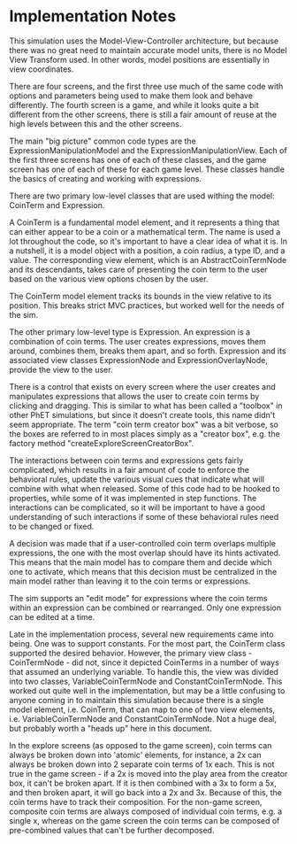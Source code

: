 Implementation Notes
====================

This simulation uses the Model-View-Controller architecture, but because there was no great need to maintain accurate
model units, there is no Model View Transform used. In other words, model positions are essentially in view
coordinates.

There are four screens, and the first three use much of the same code with options and parameters being used to make
them look and behave differently. The fourth screen is a game, and while it looks quite a bit different from the other
screens, there is still a fair amount of reuse at the high levels between this and the other screens.

The main "big picture" common code types are the ExpressionManipulationModel and the ExpressionManipulationView. Each
of the first three screens has one of each of these classes, and the game screen has one of each of these for each
game level. These classes handle the basics of creating and working with expressions.

There are two primary low-level classes that are used withing the model: CoinTerm and Expression.

A CoinTerm is a fundamental model element, and it represents a thing that can either appear to be a coin or a
mathematical term. The name is used a lot throughout the code, so it's important to have a clear idea of what it is.
In a nutshell, it is a model object with a position, a coin radius, a type ID, and a value. The corresponding view
element, which is an AbstractCoinTermNode and its descendants, takes care of presenting the coin term to the user based
on the various view options chosen by the user.

The CoinTerm model element tracks its bounds in the view relative to its position. This breaks strict MVC practices,
but worked well for the needs of the sim.

The other primary low-level type is Expression. An expression is a combination of coin terms. The user creates
expressions, moves them around, combines them, breaks them apart, and so forth. Expression and its associated view
classes ExpressionNode and ExpressionOverlayNode, provide the view to the user.

There is a control that exists on every screen where the user creates and manipulates expressions that allows the user
to create coin terms by clicking and dragging. This is similar to what has been called a "toolbox" in other PhET
simulations, but since it doesn't create tools, this name didn't seem appropriate. The term "coin term creator box"
was a bit verbose, so the boxes are referred to in most places simply as a "creator box", e.g. the factory method
"createExploreScreenCreatorBox".

The interactions between coin terms and expressions gets fairly complicated, which results in a fair amount of code to
enforce the behavioral rules, update the various visual cues that indicate what will combine with what when released.
Some of this code had to be hooked to properties, while some of it was implemented in step functions. The interactions
can be complicated, so it will be important to have a good understanding of such interactions if some of these
behavioral rules need to be changed or fixed.

A decision was made that if a user-controlled coin term overlaps multiple expressions, the one with the most overlap
should have its hints activated. This means that the main model has to compare them and decide which one to activate,
which means that this decision must be centralized in the main model rather than leaving it to the coin terms or
expressions.

The sim supports an "edit mode" for expressions where the coin terms within an expression can be combined or
rearranged. Only one expression can be edited at a time.

Late in the implementation process, several new requirements came into being. One was to support constants. For the
most part, the CoinTerm class supported the desired behavior. However, the primary view class - CoinTermNode - did not,
since it depicted CoinTerms in a number of ways that assumed an underlying variable. To handle this, the view was
divided into two classes, VariableCoinTermNode and ConstantCoinTermNode. This worked out quite well in the
implementation, but may be a little confusing to anyone coming in to maintain this simulation because there is a single
model element, i.e. CoinTerm, that can map to one of two view elements, i.e. VariableCoinTermNode and
ConstantCoinTermNode. Not a huge deal, but probably worth a "heads up" here in this document.

In the explore screens (as opposed to the game screen), coin terms can always be broken down into 'atomic' elements, for
instance, a 2x can always be broken down into 2 separate coin terms of 1x each. This is not true in the game screen -
if a 2x is moved into the play area from the creator box, it can't be broken apart. If it is then combined with a 3x to
form a 5x, and then broken apart, it will go back into a 2x and 3x. Because of this, the coin terms have to track their
composition. For the non-game screen, composite coin terms are always composed of individual coin terms, e.g. a single
x, whereas on the game screen the coin terms can be composed of pre-combined values that can't be further decomposed.


